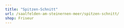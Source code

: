 ```yaml
---
title: "Spitzen-Schnitt"
url: /saalfelden-am-steinernen-meer/spitzen-schnitt/
shop: Friseur
---
```

